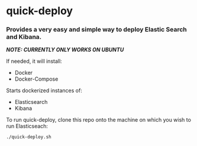 # quick-deploy

### Provides a very easy and simple way to deploy Elastic Search and Kibana.

_**NOTE: CURRENTLY ONLY WORKS ON UBUNTU**_

If needed, it will install:
  - Docker
  - Docker-Compose

Starts dockerized instances of:
  - Elasticsearch
  - Kibana

To run quick-deploy, clone this repo onto the machine on which you wish to run Elasticseach:
```
./quick-deploy.sh
```